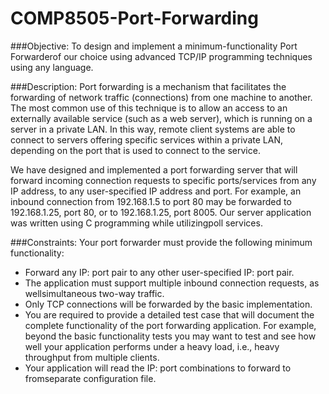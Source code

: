 COMP8505-Port-Forwarding
========================

###Objective:
To design and implement a minimum-functionality Port Forwarderof our choice using advanced TCP/IP programming techniques using any language.

###Description:
Port forwarding is a mechanism that facilitates the forwarding of network traffic (connections) from one machine to another. The most common use of this technique is to allow an access to an externally available service (such as a web server), which is running on a server in a private LAN. In this way, remote client systems are able to connect to servers offering specific services within a private LAN, depending on the port that is used to connect to the service. 

We have designed and implemented a port forwarding server that will forward incoming connection requests to specific ports/services from any IP address, to any user-specified IP address and port. For example, an inbound connection from 192.168.1.5 to port 80 may be forwarded to 192.168.1.25, port 80, or to 192.168.1.25, port 8005. Our server application was written using C programming while utilizingpoll services.

###Constraints:
Your port forwarder must provide the following minimum functionality:
- Forward any IP: port pair to any other user-specified IP: port pair.
- The application must support multiple inbound connection requests, as wellsimultaneous two-way traffic.
- Only TCP connections will be forwarded by the basic implementation.
- You are required to provide a detailed test case that will document the complete functionality of the port forwarding application. For example, beyond the basic functionality tests you may want to test and see how well your application performs under a heavy load, i.e., heavy throughput from multiple clients.
- Your application will read the IP: port combinations to forward to fromseparate configuration file.

